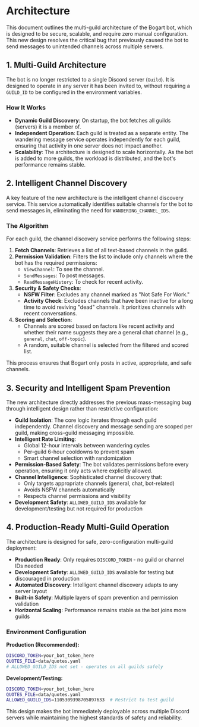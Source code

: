 # Architecture

This document outlines the multi-guild architecture of the Bogart bot, which is designed to be secure, scalable, and require zero manual configuration. This new design resolves the critical bug that previously caused the bot to send messages to unintended channels across multiple servers.

## 1. Multi-Guild Architecture

The bot is no longer restricted to a single Discord server (`Guild`). It is designed to operate in any server it has been invited to, without requiring a `GUILD_ID` to be configured in the environment variables.

### How It Works

-   **Dynamic Guild Discovery**: On startup, the bot fetches all guilds (servers) it is a member of.
-   **Independent Operation**: Each guild is treated as a separate entity. The wandering message service operates independently for each guild, ensuring that activity in one server does not impact another.
-   **Scalability**: The architecture is designed to scale horizontally. As the bot is added to more guilds, the workload is distributed, and the bot's performance remains stable.

## 2. Intelligent Channel Discovery

A key feature of the new architecture is the intelligent channel discovery service. This service automatically identifies suitable channels for the bot to send messages in, eliminating the need for `WANDERING_CHANNEL_IDS`.

### The Algorithm

For each guild, the channel discovery service performs the following steps:

1.  **Fetch Channels**: Retrieves a list of all text-based channels in the guild.
2.  **Permission Validation**: Filters the list to include only channels where the bot has the required permissions:
    -   `ViewChannel`: To see the channel.
    -   `SendMessages`: To post messages.
    -   `ReadMessageHistory`: To check for recent activity.
3.  **Security & Safety Checks**:
    -   **NSFW Filter**: Excludes any channel marked as "Not Safe For Work."
    -   **Activity Check**: Excludes channels that have been inactive for a long time to avoid reviving "dead" channels. It prioritizes channels with recent conversations.
4.  **Scoring and Selection**:
    -   Channels are scored based on factors like recent activity and whether their name suggests they are a general chat channel (e.g., `general`, `chat`, `off-topic`).
    -   A random, suitable channel is selected from the filtered and scored list.

This process ensures that Bogart only posts in active, appropriate, and safe channels.

## 3. Security and Intelligent Spam Prevention

The new architecture directly addresses the previous mass-messaging bug through intelligent design rather than restrictive configuration:

-   **Guild Isolation**: The core logic iterates through each guild independently. Channel discovery and message sending are scoped per guild, making cross-guild messaging impossible.
-   **Intelligent Rate Limiting**:
    -   Global 12-hour intervals between wandering cycles
    -   Per-guild 6-hour cooldowns to prevent spam
    -   Smart channel selection with randomization
-   **Permission-Based Safety**: The bot validates permissions before every operation, ensuring it only acts where explicitly allowed.
-   **Channel Intelligence**: Sophisticated channel discovery that:
    -   Only targets appropriate channels (general, chat, bot-related)
    -   Avoids NSFW channels automatically
    -   Respects channel permissions and visibility
-   **Development Safety**: `ALLOWED_GUILD_IDS` available for development/testing but not required for production

## 4. Production-Ready Multi-Guild Operation

The architecture is designed for safe, zero-configuration multi-guild deployment:

-   **Production Ready**: Only requires `DISCORD_TOKEN` - no guild or channel IDs needed
-   **Development Safety**: `ALLOWED_GUILD_IDS` available for testing but discouraged in production
-   **Automated Discovery**: Intelligent channel discovery adapts to any server layout
-   **Built-in Safety**: Multiple layers of spam prevention and permission validation
-   **Horizontal Scaling**: Performance remains stable as the bot joins more guilds

### Environment Configuration

**Production (Recommended):**
```bash
DISCORD_TOKEN=your_bot_token_here
QUOTES_FILE=data/quotes.yaml
# ALLOWED_GUILD_IDS not set - operates on all guilds safely
```

**Development/Testing:**
```bash
DISCORD_TOKEN=your_bot_token_here
QUOTES_FILE=data/quotes.yaml
ALLOWED_GUILD_IDS=1105309398705897633  # Restrict to test guild
```

This design makes the bot immediately deployable across multiple Discord servers while maintaining the highest standards of safety and reliability.